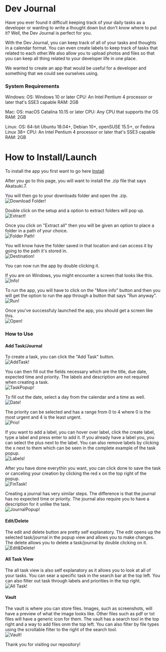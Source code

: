 # Dev Journal

Have you ever found it difficult keeping track of your daily tasks as a developer or wanting to write a thought down but don't know where to put it? Well, the Dev Journal is perfect for you.

With the Dev Journal, you can keep track of all of your tasks and thoughts in a calendar format. You can even create labels to keep track of tasks that related to each other.We also allow you to upload photos and files so that you can keep all thing related to your developer life in one place.

We wanted to create an app that would be useful for a developer and something that we could see ourselves using.

### System Requirements

Windows:
    OS: Windows 10 or later
    CPU: An Intel Pentium 4 processor or later that's SSE3 capable
    RAM: 2GB

Mac:
    OS: macOS Catalina 10.15 or later
    CPU: Any CPU that supports the OS
    RAM: 2GB

Linux:
    OS: 64-bit Ubuntu 18.04+, Debian 10+, openSUSE 15.5+, or Fedora Linux 38+
    CPU: An Intel Pentium 4 processor or later that's SSE3 capable
    RAM: 2GB

# How to Install/Launch

To install the app you first want to go here [Install](https://github.com/cse110-sp24-group7/cse110-sp24-group7/releases/tag/v0.1.0)

After you go to this page, you will want to install the .zip file that says Akatsuki.7.

You will then go to your downloads folder and open the .zip. <br>![Download Folder!](/admin/photos/ReadME/Download.png)

Double click on the setup and a option to extract folders will pop up.<br> ![Extract!](/admin/photos/ReadME/Extract.png)

Once you click on "Extract all" then you will be given an option to place a folder in a path of your choice.<br> ![Folder Path!](/admin/photos/ReadME/FolderSelect.png)

You will know have the folder saved in that location and can access it by going to the path it's stored in.<br> ![Destination!](/admin/photos/ReadME/Destination.png)

You can now run the app by double clicking it.

If you are on Windows, you might encounter a screen that looks like this.<br> ![Info!](/admin/photos/ReadME/Info.png)

To run the app, you will have to click on the "More info" button and then you will get the option to run the app through a button that says "Run anyway".<br> ![Run!](/admin/photos/ReadME/Run.png)

Once you've successfuly launched the app, you should get a screen like this. <br> ![Open!](/admin/photos/ReadME/Open.png)

### How to Use

#### Add Task/Journal

To create a task, you can click the "Add Task" button. <br>![AddTask!](/admin/photos/ReadME/AddTask.png)

You can then fill out the fields necessary which are the title, due date, expected time and priority. The labels and description are not required when creating a task. <br> ![TaskPopup!](/admin/photos/ReadME/TaskPopup.png)

To fill out the date, select a day from the calendar and a time as well. <br> ![Date!](/admin/photos/ReadME/Date.png)

The priority can be selected and has a range from 0 to 4 where 0 is the most urgent and 4 is the least urgent. <br> ![Prio!](/admin/photos/ReadME/Prio.png)

If you want to add a label, you can hover over label, click the create label, type a label and press enter to add it. If you already have a label you, you can select the plus next to the label. You can also remove labels by clicking the x next to them which can be seen in the complete example of the task popup. <br> ![Labels!](/admin/photos/ReadME/Label.png)

After you have done everythin you want, you can click done to save the task or canceling your creation by clicking the red x on the top right of the popup. <br> ![FinTask!](/admin/photos/ReadME/FinTask.png)

Creating a journal has very similar steps. The difference is that the journal has no expected time or priority. The journal also require you to have a description for it unlike the task. <br> ![JournalPopup!](/admin/photos/ReadME/JournalPopup.png) 

#### Edit/Delete

The edit and delete button are pretty self explanatory. The edit opens up the selected task/journal in the popup view and allows you to make changes. The delete allows you to delete a task/journal by double clicking on it. <br> ![Edit&Delete!](/admin/photos/ReadME/Edit.png) 

#### All Task View

The all task view is also self explanatory as it allows you to look at all of your tasks. You can sear a specific task in the search bar at the top left. You can also filter out task through labels and priorities in the top right. <br> ![All Task!](/admin/photos/ReadME/AllTask.png) 

#### Vault

The vault is where you can store files. Images, such as screenshots, will have a preview of what the image looks like. Other files such as pdf or txt files will have a generic icon for them. The vault has a search tool in the top right and a way to add files onm the top left. You can also filter by file types using the scrollable filter to the right of the search tool. <br> ![Vault!](/admin/photos/ReadME/Vault.png) 

Thank you for visiting our repository!
